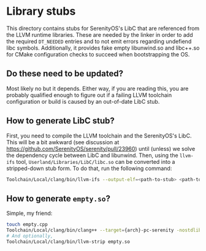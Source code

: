 # Library stubs

This directory contains stubs for SerenityOS's LibC that are referenced from the LLVM runtime
libraries. These are needed by the linker in order to add the required `DT_NEEDED` entries and to
not emit errors regarding undefiend libc symbols. Additionally, it provides fake empty libunwind.so
and libc++.so for CMake configuration checks to succeed when bootstrapping the OS.

## Do these need to be updated?

Most likely no but it depends. Either way, if you are reading this, you are probably qualified
enough to figure out if a failing LLVM toolchain configuration or build is caused by an out-of-date
LibC stub.

## How to generate LibC stub?

First, you need to compile the LLVM toolchain and the SerenityOS's LibC. This will be a bit awkward
(see discussion at https://github.com/SerenityOS/serenity/pull/23960) until (unless) we solve the
dependency cycle between LibC and libunwind. Then, using the `llvm-ifs` tool,
`Userland/Libraries/LibC/libc.so` can be converted into a stripped-down stub form. To do that, run
the following command:

```sh
Toolchain/Local/clang/bin/llvm-ifs --output-elf=<path-to-stub> <path-to-original>
```

## How to generate `empty.so`?

Simple, my friend:

```sh
touch empty.cpp
Toolchain/Local/clang/bin/clang++ --target={arch}-pc-serenity -nostdlib -shared empty.cpp -o empty.so
# And optionally,
Toolchain/Local/clang/bin/llvm-strip empty.so
```
